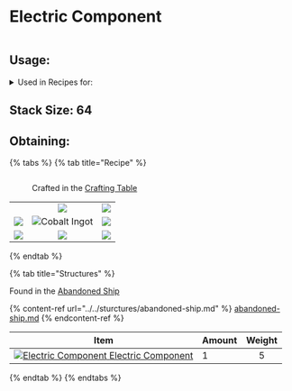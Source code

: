 # Electric Component

<figure><img src="https://github.com/user-attachments/assets/74fc7c8a-64ec-44e5-b227-588b7485a088" alt=""><figcaption></figcaption></figure>

## Usage:

<details>

<summary>Used in Recipes for:</summary>

* Dye Unmixer
* Charged Cobalt Block
* Barometer
* Magnet Block
* Demonic Allay Conduit
* Calibrated Block Breaker
* Night Vision Goggles
* Circuit Sword
* Empty Cassette
* Armor Stand Remover
* Armor Stand Hider
* Panic Button
* Rocket Replenisher
* Sundial
* Jackhammer
* Antenna
* [<img src="https://pfewiki.gitbook.io/~gitbook/image?url=https%3A%2F%2Fgithub.com%2Fuser-attachments%2Fassets%2Fe86a7ee9-4449-47a6-9164-6b435c473780&#x26;width=40&#x26;dpr=4&#x26;quality=100&#x26;sign=6609be71&#x26;sv=1" alt="" data-size="line">GPS Module](https://pfewiki.gitbook.io/home/items/crafting-components/gps-module)
* Item Manipulator
* [<img src="https://github.com/user-attachments/assets/d5e4412f-b092-413f-99d9-a9e09033cd29" alt="" data-size="line">Receiver](receiver.md)
* [<img src="https://github.com/user-attachments/assets/fc83789b-3243-493e-8d39-eef443cd0653" alt="" data-size="line">Red Button](red-button.md)

</details>

## <img src="https://minecraft.wiki/images/Light_Gray_Bundle_JE1_BE1.png?b552e" alt="" data-size="line">Stack Size: 64

## Obtaining:

{% tabs %}
{% tab title="Recipe" %}


<figure><img src="https://minecraft.wiki/images/thumb/Crafting_Table_JE4_BE3.png/150px-Crafting_Table_JE4_BE3.png?5767f" alt=""><figcaption><p>Crafted in the <a href="https://minecraft.wiki/w/Crafting_Table">Crafting Table</a></p></figcaption></figure>

|                                                                                                                |                                                                                                                                     |                                                                                                                |
| :------------------------------------------------------------------------------------------------------------: | :---------------------------------------------------------------------------------------------------------------------------------: | :------------------------------------------------------------------------------------------------------------: |
|      <img src="https://minecraft.wiki/images/Copper_Ingot_JE2_BE1.png?0d410" alt="" data-size="original">      |            ![](https://minecraft.wiki/images/thumb/Redstone\_Dust\_JE2\_BE2.png/150px-Redstone\_Dust\_JE2\_BE2.png?8cf17)           |                      ![](https://minecraft.wiki/images/Copper\_Ingot\_JE2\_BE1.png?0d410)                      |
| ![](https://minecraft.wiki/images/thumb/Redstone\_Dust\_JE2\_BE2.png/150px-Redstone\_Dust\_JE2\_BE2.png?8cf17) | <img src="https://github.com/user-attachments/assets/f2b33b06-67a6-4a44-9c12-0259f8eb17a4" alt="Cobalt Ingot" data-size="original"> | ![](https://minecraft.wiki/images/thumb/Redstone\_Dust\_JE2\_BE2.png/150px-Redstone\_Dust\_JE2\_BE2.png?8cf17) |
|                      ![](https://minecraft.wiki/images/Copper\_Ingot\_JE2\_BE1.png?0d410)                      |            ![](https://minecraft.wiki/images/thumb/Redstone\_Dust\_JE2\_BE2.png/150px-Redstone\_Dust\_JE2\_BE2.png?8cf17)           |                      ![](https://minecraft.wiki/images/Copper\_Ingot\_JE2\_BE1.png?0d410)                      |
{% endtab %}

{% tab title="Structures" %}


Found in the [Abandoned Ship](https://pfewiki.gitbook.io/home/sturctures/abandoned-ship)

{% content-ref url="../../sturctures/abandoned-ship.md" %}
[abandoned-ship.md](../../sturctures/abandoned-ship.md)
{% endcontent-ref %}

| Item                                                                                                                                                                                                       | Amount | Weight |
| ---------------------------------------------------------------------------------------------------------------------------------------------------------------------------------------------------------- | ------ | :----: |
| [<img src="https://github.com/user-attachments/assets/74fc7c8a-64ec-44e5-b227-588b7485a088" alt="Electric Component" data-size="line"> ](electric-component.md)[Electric Component](electric-component.md) | 1      |    5   |
{% endtab %}
{% endtabs %}
